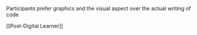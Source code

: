 Participants prefer graphics and the visual aspect over the actual writing of code

[[Post-Digital Learner]]